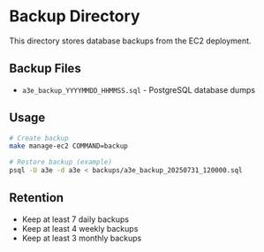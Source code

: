 # Backup Directory

This directory stores database backups from the EC2 deployment.

## Backup Files
- `a3e_backup_YYYYMMDD_HHMMSS.sql` - PostgreSQL database dumps

## Usage
```bash
# Create backup
make manage-ec2 COMMAND=backup

# Restore backup (example)
psql -U a3e -d a3e < backups/a3e_backup_20250731_120000.sql
```

## Retention
- Keep at least 7 daily backups
- Keep at least 4 weekly backups  
- Keep at least 3 monthly backups
